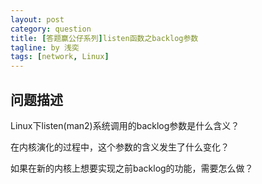 ```yaml
---
layout: post
category: question
title: [答题赢公仔系列]listen函数之backlog参数
tagline: by 浅奕
tags: [network, Linux]
---
```


## 问题描述

Linux下listen(man2)系统调用的backlog参数是什么含义？

在内核演化的过程中，这个参数的含义发生了什么变化？

如果在新的内核上想要实现之前backlog的功能，需要怎么做？
